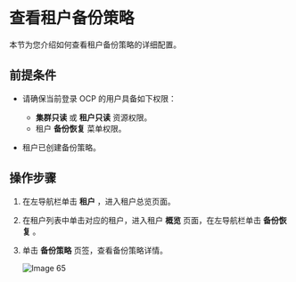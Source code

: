 # 查看租户备份策略

本节为您介绍如何查看租户备份策略的详细配置。

## 前提条件

* 请确保当前登录 OCP 的用户具备如下权限：

  * **集群只读** 或 **租户只读** 资源权限。
  * 租户 **备份恢复** 菜单权限。

* 租户已创建备份策略。

## 操作步骤

1. 在左导航栏单击 **租户** ，进入租户总览页面。

2. 在租户列表中单击对应的租户，进入租户 **概览** 页面，在左导航栏单击 **备份恢复** 。

3. 单击 **备份策略** 页签，查看备份策略详情。

      ![Image 65](https://obbusiness-private.oss-cn-shanghai.aliyuncs.com/doc/img/ocp/401/Image%2021.png)
